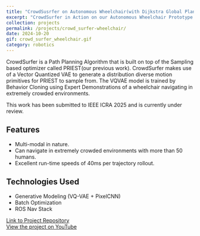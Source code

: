 ```yaml
---
title: "CrowdSusrfer on Autonomous Wheelchair(with Dijkstra Global Plan)"
excerpt: "CrowdSurfer in Action on our Autonomous Wheelchair Prototype with Dijkstra Global Plan"
collection: projects
permalink: /projects/crowd_surfer-wheelchair/
date: 2024-10-20
gif: crowd_surfer_wheelchair.gif
category: robotics
---
```


CrowdSurfer is a Path Planning Algorithm that is built on top of the Sampling based optimizer called PRIEST(our previous work). CrowdSurfer makes use of a Vector Quantized VAE to generate a distribution diverse motion primitives for PRIEST to sample from. The VQVAE model is trained by Behavior Cloning using Expert Demonstrations of a wheelchair navigating in extremely crowded environments. 

This work has been submitted to IEEE ICRA 2025 and is currently under review.
## Features

- Multi-modal in nature.
- Can navigate in extremely crowded environments with more than 50 humans.
- Excellent run-time speeds of 40ms per trajectory rollout.

## Technologies Used

- Generative Modeling (VQ-VAE + PixelCNN)
- Batch Optimization
- ROS Nav Stack

[Link to Project Repository](https://github.com/yourusername/project-repo)\
[View the project on YouTube](https://www.youtube.com/watch?v=B_hNlR5-4fw&t=2s)